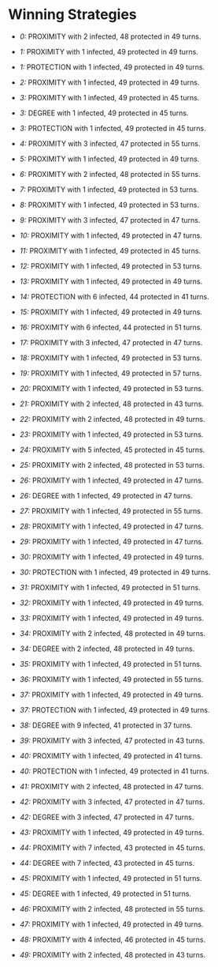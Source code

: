 # Winning Strategies

* _0:_ PROXIMITY with 2 infected, 48 protected in 49 turns.


* _1:_ PROXIMITY with 1 infected, 49 protected in 49 turns.


* _1:_ PROTECTION with 1 infected, 49 protected in 49 turns.


* _2:_ PROXIMITY with 1 infected, 49 protected in 49 turns.


* _3:_ PROXIMITY with 1 infected, 49 protected in 45 turns.


* _3:_ DEGREE with 1 infected, 49 protected in 45 turns.


* _3:_ PROTECTION with 1 infected, 49 protected in 45 turns.


* _4:_ PROXIMITY with 3 infected, 47 protected in 55 turns.


* _5:_ PROXIMITY with 1 infected, 49 protected in 49 turns.


* _6:_ PROXIMITY with 2 infected, 48 protected in 55 turns.


* _7:_ PROXIMITY with 1 infected, 49 protected in 53 turns.


* _8:_ PROXIMITY with 1 infected, 49 protected in 53 turns.


* _9:_ PROXIMITY with 3 infected, 47 protected in 47 turns.


* _10:_ PROXIMITY with 1 infected, 49 protected in 47 turns.


* _11:_ PROXIMITY with 1 infected, 49 protected in 45 turns.


* _12:_ PROXIMITY with 1 infected, 49 protected in 53 turns.


* _13:_ PROXIMITY with 1 infected, 49 protected in 49 turns.


* _14:_ PROTECTION with 6 infected, 44 protected in 41 turns.


* _15:_ PROXIMITY with 1 infected, 49 protected in 49 turns.


* _16:_ PROXIMITY with 6 infected, 44 protected in 51 turns.


* _17:_ PROXIMITY with 3 infected, 47 protected in 47 turns.


* _18:_ PROXIMITY with 1 infected, 49 protected in 53 turns.


* _19:_ PROXIMITY with 1 infected, 49 protected in 57 turns.


* _20:_ PROXIMITY with 1 infected, 49 protected in 53 turns.


* _21:_ PROXIMITY with 2 infected, 48 protected in 43 turns.


* _22:_ PROXIMITY with 2 infected, 48 protected in 49 turns.


* _23:_ PROXIMITY with 1 infected, 49 protected in 53 turns.


* _24:_ PROXIMITY with 5 infected, 45 protected in 45 turns.


* _25:_ PROXIMITY with 2 infected, 48 protected in 53 turns.


* _26:_ PROXIMITY with 1 infected, 49 protected in 47 turns.


* _26:_ DEGREE with 1 infected, 49 protected in 47 turns.


* _27:_ PROXIMITY with 1 infected, 49 protected in 55 turns.


* _28:_ PROXIMITY with 1 infected, 49 protected in 47 turns.


* _29:_ PROXIMITY with 1 infected, 49 protected in 47 turns.


* _30:_ PROXIMITY with 1 infected, 49 protected in 49 turns.


* _30:_ PROTECTION with 1 infected, 49 protected in 49 turns.


* _31:_ PROXIMITY with 1 infected, 49 protected in 51 turns.


* _32:_ PROXIMITY with 1 infected, 49 protected in 49 turns.


* _33:_ PROXIMITY with 1 infected, 49 protected in 49 turns.


* _34:_ PROXIMITY with 2 infected, 48 protected in 49 turns.


* _34:_ DEGREE with 2 infected, 48 protected in 49 turns.


* _35:_ PROXIMITY with 1 infected, 49 protected in 51 turns.


* _36:_ PROXIMITY with 1 infected, 49 protected in 55 turns.


* _37:_ PROXIMITY with 1 infected, 49 protected in 49 turns.


* _37:_ PROTECTION with 1 infected, 49 protected in 49 turns.


* _38:_ DEGREE with 9 infected, 41 protected in 37 turns.


* _39:_ PROXIMITY with 3 infected, 47 protected in 43 turns.


* _40:_ PROXIMITY with 1 infected, 49 protected in 41 turns.


* _40:_ PROTECTION with 1 infected, 49 protected in 41 turns.


* _41:_ PROXIMITY with 2 infected, 48 protected in 47 turns.


* _42:_ PROXIMITY with 3 infected, 47 protected in 47 turns.


* _42:_ DEGREE with 3 infected, 47 protected in 47 turns.


* _43:_ PROXIMITY with 1 infected, 49 protected in 49 turns.


* _44:_ PROXIMITY with 7 infected, 43 protected in 45 turns.


* _44:_ DEGREE with 7 infected, 43 protected in 45 turns.


* _45:_ PROXIMITY with 1 infected, 49 protected in 51 turns.


* _45:_ DEGREE with 1 infected, 49 protected in 51 turns.


* _46:_ PROXIMITY with 2 infected, 48 protected in 55 turns.


* _47:_ PROXIMITY with 1 infected, 49 protected in 49 turns.


* _48:_ PROXIMITY with 4 infected, 46 protected in 45 turns.


* _49:_ PROXIMITY with 2 infected, 48 protected in 43 turns.


